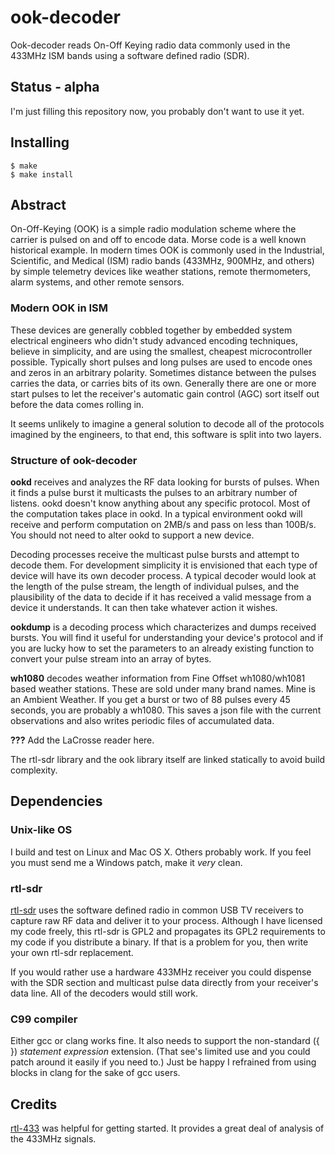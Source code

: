 ook-decoder
===========


Ook-decoder reads On-Off Keying radio data commonly used in the 433MHz ISM bands using a software defined radio (SDR).

Status - alpha
--------------

I'm just filling this repository now, you probably don't want to use it yet.

Installing
--------

    $ make
    $ make install

Abstract
--------

On-Off-Keying (OOK) is a simple radio modulation scheme where the
carrier is pulsed on and off to encode data. Morse code is a well known
historical example. In modern times OOK is commonly used in the
Industrial, Scientific, and Medical (ISM) radio bands (433MHz, 900MHz, and others) by simple
telemetry devices like weather stations, remote thermometers, 
alarm systems, and other remote sensors.

### Modern OOK in ISM ###

These devices are generally cobbled together by embedded system
electrical engineers who didn't study advanced encoding techniques,
believe in simplicity, and are using the smallest, cheapest
microcontroller possible. Typically short pulses and long pulses are
used to encode ones and zeros in an arbitrary polarity. Sometimes
distance between the pulses carries the data, or carries bits of its
own. Generally there are one or more start pulses to let the receiver's
automatic gain control (AGC) sort itself out before the data comes
rolling in.

It seems unlikely to imagine a general solution to decode all of the
protocols imagined by the engineers, to that end, this software is
split into two layers.

### Structure of ook-decoder ###

**ookd** receives and analyzes the RF data looking for bursts of
pulses. When it finds a pulse burst it multicasts the pulses to an
arbitrary number of listens. ookd doesn't know anything
about any specific protocol. Most of the computation takes place in
ookd. In a typical environment ookd will receive and perform
computation on 2MB/s and pass on less than 100B/s. You should not need
to alter ookd to support a new device.

Decoding processes receive the multicast pulse bursts and attempt
to decode them.  For development simplicity it is envisioned that each
type of device will have its own decoder process. A typical decoder
would look at the length of the pulse stream, the length of individual
pulses, and the plausibility of the data to decide if it has received
a valid message from a device it understands. It can then take
whatever action it wishes.

**ookdump** is a decoding process which characterizes and dumps received
bursts.  You will find it useful for understanding your device's
protocol and if you are lucky how to set the parameters to an already
existing function to convert your pulse stream into an array of bytes.

**wh1080** decodes weather information from Fine Offset wh1080/wh1081 based weather stations. These are sold under many brand names. Mine is an Ambient Weather. If you get 
a burst or two of 88 pulses every 45 seconds, you are probably a wh1080. This saves a json file with the current observations and also writes periodic files of accumulated data.

**???** Add the LaCrosse reader here.

The rtl-sdr library and the ook library itself are linked statically to 
avoid build complexity.


Dependencies
------------

### Unix-like OS ###

I build and test on Linux and Mac OS X. Others probably work. If you feel you must send me a Windows patch, make it *very* clean.

### rtl-sdr ###
[rtl-sdr](http://sdr.osmocom.org/trac/wiki/rtl-sdr) uses the software defined radio in common USB TV receivers to capture raw RF data and deliver it to your process. Although I have licensed my code freely, this rtl-sdr is GPL2 and propagates its GPL2 requirements to my code if you distribute a binary. If that is a problem for you, then write your own rtl-sdr replacement.

If you would rather use a hardware 433MHz receiver you could dispense with the SDR section and multicast pulse data directly from your receiver's data line. All of the decoders would still work.

### C99 compiler ###
Either gcc or clang works fine. It also needs to support the non-standard ({ }) *statement expression* extension. (That see's limited use and you could patch around it easily if you need to.) Just be happy I refrained from using blocks in clang for the sake of gcc users.

Credits
-------

[rtl-433](https://github.com/merbanan/rtl_433) was helpful for getting started. It provides a great deal of analysis of the 433MHz signals.
